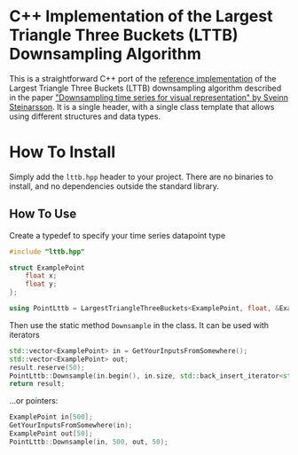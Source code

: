 # C++ Implementation of the Largest Triangle Three Buckets (LTTB) Downsampling Algorithm

This is a straightforward C++ port of the [reference implementation](https://github.com/sveinn-steinarsson/flot-downsample) of the Largest Triangle Three Buckets (LTTB) downsampling algorithm described in the paper ["Downsampling time series for visual representation" by Sveinn Steinarsson](http://hdl.handle.net/1946/15343). It is a single header, with a single class template that allows using different structures and data types.

# How To Install
Simply add the ```lttb.hpp``` header to your project. There are no binaries to install, and no dependencies outside the standard library.

## How To Use
Create a typedef to specify your time series datapoint type
```c++
#include "lttb.hpp"

struct ExamplePoint
    float x;
    float y;
};

using PointLttb = LargestTriangleThreeBuckets<ExamplePoint, float, &ExamplePoint::x, &ExamplePoint::y>
```

Then use the static method ```Downsample``` in the class. It can be used with iterators
```c++
std::vector<ExamplePoint> in = GetYourInputsFromSomewhere();
std::vector<ExamplePoint> out;
result.reserve(50);
PointLttb::Downsample(in.begin(), in.size, std::back_insert_iterator<std::vector<ExamplePoint>>(out), 50);
return result;
```

...or pointers:
```c++
ExamplePoint in[500];
GetYourInputsFromSomewhere(in);
ExamplePoint out[50];
PointLttb::Downsample(in, 500, out, 50);
```
